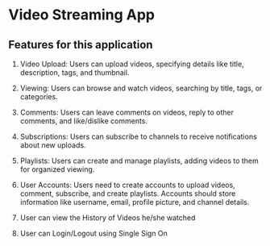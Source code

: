 # Video Streaming App 

## Features for this application

1. Video Upload: Users can upload videos, specifying details like title, description, tags, and thumbnail.

1. Viewing: Users can browse and watch videos, searching by title, tags, or categories.

1. Comments: Users can leave comments on videos, reply to other comments, and like/dislike comments.

1. Subscriptions: Users can subscribe to channels to receive notifications about new uploads.

1. Playlists: Users can create and manage playlists, adding videos to them for organized viewing.

1. User Accounts: Users need to create accounts to upload videos, comment, subscribe, and create playlists. Accounts should store information like username, email, profile picture, and channel details.

1. User can view the History of Videos he/she watched

1. User can Login/Logout using Single Sign On

